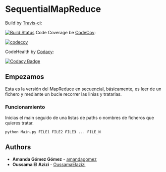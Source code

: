 # SequentialMapReduce

Build by [Travis-ci](https://travis-ci.org):


[![Build Status](https://travis-ci.org/OussamaElazizi/DistribuitedMapReduce.svg?branch=sequential)](https://travis-ci.org/OussamaElazizi/DistribuitedMapReduce)
Code Coverage be [CodeCov](https://codecov.io):


[![codecov](https://codecov.io/gh/OussamaElazizi/DistribuitedMapReduce/branch/master/graph/badge.svg?token=SFNfd9sqPP)](https://codecov.io/gh/OussamaElazizi/DistribuitedMapReduce)


CodeHealth by [Codacy](https://codacy.com): 

[![Codacy Badge](https://api.codacy.com/project/badge/Grade/f6392d2625814b4385c8cf79507835d4)](https://www.codacy.com/app/oussamaelazizi.opt/DistribuitedMapReduce?utm_source=github.com&amp;utm_medium=referral&amp;utm_content=OussamaElazizi/DistribuitedMapReduce&amp;utm_campaign=Badge_Grade)
  
## Empezamos

Esta es la versión del MapReduce en secuencial, básicamente, es leer de un fichero y mediante un bucle recorrer las linias
y tratarlas. 

### Funcionamiento

Inicias el main seguido de una listas de paths o nombres de ficheros que quieres tratar.

```
python Main.py FILE1 FILE2 FILE3 ... FILE_N
```

## Authors

* **Amanda Gómez Gómez** - [amandagomez](https://github.com/amandagomez)
* **Oussama El Azizi** - [OussamaElazizi](https://github.com/OussamaElazizi)